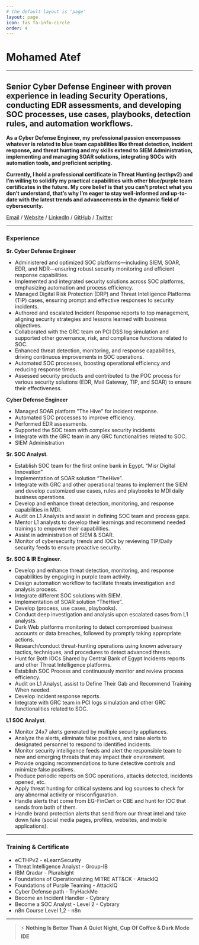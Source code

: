 ```yaml
---
# the default layout is 'page'
layout: page
icon: fas fa-info-circle
order: 4
---
```


# Mohamed Atef

---

## Senior Cyber Defense Engineer with proven experience in leading Security Operations, conducting EDR assessments, and developing SOC processes, use cases, playbooks, detection rules, and automation workflows.

**As a Cyber Defense Engineer, my professional passion encompasses whatever is related to blue team capabilities like threat detection, incident response, and threat hunting and my skills extend to SIEM Administration, implementing and managing SOAR solutions, integrating SOCs with automation tools, and proficient scripting.**

**Currently, I hold a professional certificate in Threat Hunting (ecthpv2) and I’m willing to solidify my practical capabilities with other blue/purple team certificates in the future.**
**My core belief is that you can’t protect what you don’t understand, that’s why I’m eager to stay well-informed and up-to-date with the latest trends and advancements in the dynamic field of cybersecurity.**

[Email](mailto:mohamedatef2970@gmail.com) / [Website](https://0xatef.github.io/about/) / [LinkedIn](https://www.linkedin.com/in/0xAtef/) / [GitHub](https://github.com/0xAtef/) / [Twitter](https://twitter.com/0xAtef/)

---

### Experience

**Sr. Cyber Defense Engineer**

-	Administered and optimized SOC platforms—including SIEM, SOAR, EDR, and NDR—ensuring robust security monitoring and efficient response capabilities.
-	Implemented and integrated security solutions across SOC platforms, emphasizing automation and process efficiency.
-	Managed Digital Risk Protection (DRP) and Threat Intelligence Platforms (TIP) cases, ensuring prompt and effective responses to security incidents.
-	Authored and escalated Incident Response reports to top management, aligning security strategies and lessons learned with business objectives.
-	Collaborated with the GRC team on PCI DSS log simulation and supported other governance, risk, and compliance functions related to SOC.
-	Enhanced threat detection, monitoring, and response capabilities, driving continuous improvements in SOC operations.
-	Automated SOC processes, boosting operational efficiency and reducing response times.
-	Assessed security products and contributed to the POC process for various security solutions (EDR, Mail Gateway, TIP, and SOAR) to ensure their effectiveness.

**Cyber Defense Engineer**

-	Managed SOAR platform "The Hive" for incident response.
-	Automated SOC processes to improve efficiency.
-	Performed EDR assessments.
-	Supported the SOC team with complex security incidents
-	Integrate with the GRC team in any GRC functionalities related to SOC.
-	SIEM Administration



**Sr. SOC Analyst**.

- Establish SOC team for the first online bank in Egypt. “Misr Digital Innovation”
- Implementation of SOAR solution “TheHive”.
- Integrate with GRC and other operational teams to implement the SIEM and develop customized use cases, rules and playbooks to MDI daily business operations.
- Develop and enhance threat detection, monitoring, and response capabilities in MDI.
- Audit on L1 Analysts and  assist in defining SOC team and process gaps.
- Mentor L1 analysts to develop their learnings and recommend needed trainings to empower their capabilities.
- Assist in administration of SIEM & SOAR.
- Monitor of cybersecurity trends and IOCs by reviewing TIP/Daily security feeds to ensure proactive security.

**Sr. SOC & IR Engineer**.

- Develop and enhance threat detection, monitoring, and response capabilities by engaging in purple team activity.
- Design automation workflow to facilitate threats investigation and analysis process.
- Integrate different SOC solutions with SIEM.
- Implementation of SOAR solution “TheHive”.
- Develop (process, use cases, playbooks).
- Conduct deep investigation and analysis upon escalated cases from L1 analysts.
- Dark Web platforms monitoring to detect compromised business accounts or data breaches, followed by promptly taking appropriate actions.
- Research/conduct threat-hunting operations using known adversary tactics, techniques, and procedures to detect advanced threats.
- Hunt for Both IOCs Shared by Central Bank of Egypt Incidents reports and other Threat Intelligence platforms.
- Establish SOC Process and continuously monitor and review process efficiency.
- Audit on L1 Analyst, assist to Define Their Gab and Recommend Training When needed.
- Develop incident response reports.
- Integrate with GRC team in PCI logs simulation and other GRC functionalities related to SOC.

**L1 SOC Analyst**.

- Monitor 24x7 alerts generated by multiple security appliances.
- Analyze the alerts, eliminate false positives, and raise alerts to designated personnel to respond to identified incidents.
- Monitor security intelligence feeds and alert the responsible team to new and emerging threats that may impact their environment.
- Provide ongoing recommendations to tune detective controls and minimize false positives.
- Produce periodic reports on SOC operations, attacks detected, incidents opened, etc.
- Apply threat hunting for critical systems and log sources to check for any abnormal activity or misconfiguration.
- Handle alerts that come from EG-FinCert or CBE and hunt for IOC that sends from both of them.
- Handle brand protection alerts that send from our threat intel and take down fake (social media pages, profiles, websites, and mobile applications).

---

### Training & Certificate

- eCTHPv2 - eLearnSecurity
- Threat Intelligence Analyst - Group-IB
- IBM Qradar - Pluralsight
- Foundations of Operationalizing MITRE ATT&CK - AttackIQ
- Foundations of Purple Teaming - AttackIQ
- Cyber Defense path - TryHackMe
- Become an Incident Handler - Cybrary
- Become a SOC Analyst - Level 2 - Cybrary
- n8n Course Level 1,2 - n8n

---

> ⚡ **Nothing Is Better Than A Quiet Night, Cup Of Coffee & Dark Mode IDE**
